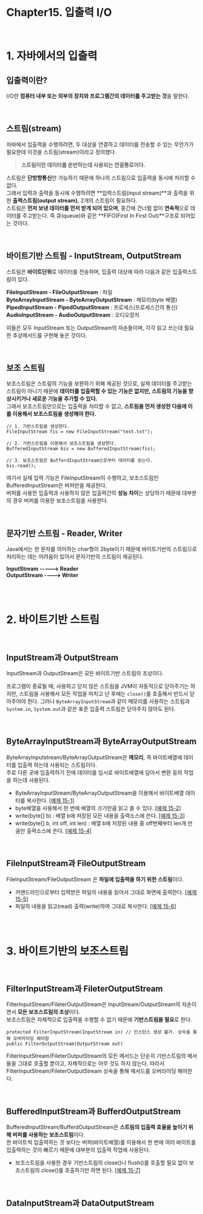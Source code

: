 # Chapter15. 입출력 I/O

<br/>

# 1. 자바에서의 입출력

## 입출력이란?

I/O란 **컴퓨터 내부 또는 외부의 장치와 프로그램간의 데이터를 주고받는 것**을 말한다.

<br/>

## 스트림(stream)

자바에서 입출력을 수행하려면, 두 대상을 연결하고 데이터를 전송할 수 있는 무언가가 필요한데 이것을 스트림(stream)이라고 정의했다.  

> **스트림이란 데이터를 운반하는데 사용되는 연결통로이다.**  

스트림은 **단방향통신**만 가능하기 때문에 하나의 스트림으로 입출력을 동시에 처리할 수 없다.  
그래서 입력과 출력을 동시에 수행하려면 **입력스트림(input stream)**과 출력을 위한 **출력스트림(output stream)**, 2개의 스트림이 필요하다.  
스트림은 **먼저 보낸 데이터를 먼저 받게 되어 있으며**, 중간에 건너뜀 없이 **연속적**으로 데이터를 주고받는다. 즉 큐(queue)와 같은 **FIFO(First In First Out)**구조로 되어있는 것이다.

<br/>

## 바이트기반 스트림 - InputStream, OutputStream

스트림은 **바이트단위**로 데이터를 전송하며, 입출력 대상에 따라 다음과 같은 입출력스트림이 있다.  

**FileInputStream - FileOutputStream** : 파일  
**ByteArrayInputStream - ByteArrayOutputStream** : 메모리(byte 배열)  
**PipedInputStream - PipedOutputStream** : 프로세스(프로세스간의 통신)  
**AudioInputStream - AudioOutputStream** : 오디오장치  

이들은 모두 InputStream 또는 OutputStream의 자손들이며, 각각 읽고 쓰는데 필요한 추상메서드를 구현해 놓은 것이다.  

<br/>

## 보조 스트림

보조스트림은 스트림의 기능을 보완하기 위해 제공된 것으로, 실제 데이터를 주고받는 스트림이 아니기 때문에 **데이터를 입출력할 수 있는 기능은 없지만, 스트림의 기능을 향상시키거나 새로운 기능을 추가할 수 있다.**  
그래서 보조스트림만으로는 입출력을 처리할 수 없고, **스트림을 먼저 생성한 다음에 이를 이용해서 보조스트림을 생성해야 한다.**  

```
// 1. 기반스트림을 생성한다.
FileInputStream fis = new FileInputStream("test.txt");

// 2. 기반스트림을 이용해서 보조스트림을 생성한다.
BufferedInputStream bis = new BufferedInputStream(fis);

// 3. 보조스트림은 BufferdInputStream으로부터 데이터를 읽는다.
bis.read();
```

여기서 실제 입력 기능은 FileInputStream이 수행하고, 보조스트림인 BufferedInputStream은 버퍼만을 제공한다.  
버퍼를 사용한 입출력과 사용하지 않은 입출력간의 **성능 차이**는 상당하기 때문에 대부분의 경우 버퍼를 이용한 보조스트림을 사용한다.

<br/>

## 문자기반 스트림 - Reader, Writer

Java에서는 한 문자를 의미하는 char형이 2byte이기 때문에 바이트기반의 스트림으로 처리하는 데는 어려움이 있어서 문자기반의 스트림이 제공된다.  

**InputStream -----> Reader**  
**OutputStream ----> Writer**  

<br/><br/>

# 2. 바이트기반 스트림 

<br/>

## InputStream과 OutputStream

InputStream과 OutputStream은 모든 바이트기반 스트림의 조상이다.  

프로그램이 종료될 때, 사용하고 닫지 않은 스트림을 JVM이 자동적으로 닫아주기는 하지만, 스트림을 사용해서 모든 작업을 마치고 난 후에는 `close()`를 호출해서 반드시 닫아주어야 한다. 그러나 `ByteArrayInputStream`과 같이 메모리를 사용하는 스트림과 `System.in`, `System.out`과 같은 표준 입출력 스트림은 닫아주지 않아도 된다.  

<br/>

## ByteArrayInputStream과 ByteArrayOutputStream

ByteArrayInputstream/ByteArrayOutputStream은 **메모리**, 즉 바이트배열에 데이터를 입출력 하는데 사용되는 스트림이다.  
주로 다른 곳에 입출력하기 전에 데이터를 임시로 바이트배열에 담아서 변환 등의 작업을 하는데 사용된다.  

- ByteArrayInputStream/ByteArrayOutputStream을 이용해서 바이트배열 데이터를 복사한다. [[예제 15-1]](./IOEx1.java)
- byte배열을 사용해서 한 번에 배열의 크기만큼 읽고 쓸 수 있다. [[예제 15-2]](./IOEx2.java)
- write(byte[] b) : 배열 b에 저장된 모든 내용을 출력소스에 쓴다. [[예제 15-3]](./IOEx3.java)
- write(byte[] b, int off, int len) : 배열 b에 저장된 내용 중 off번째부터 len개 만큼만 출력소스에 쓴다. [[예제 15-4]](./IOEx4.java)

<br/>

## FileInputStream과 FileOutputStream

FileInputStream/FileOutputStream 은 **파일에 입출력을 하기 위한 스트림**이다.  

- 커맨드라인으로부터 입력받은 파일의 내용을 읽어서 그대로 화면에 출력한다. [[예제 15-5]](./FileViewer.java)
- 파일의 내용을 읽고(read) 출력(write)하여 그대로 복사한다. [[예제 15-6]](./FileCopy.java)

<br/><br/>

# 3. 바이트기반의 보조스트림

<br/>

## FilterInputStream과 FileterOutputStream

FilterInputStream/FileterOutputStream은 InputStream/OutputStream의 자손이면서 **모든 보조스트림의 조상**이다.  
보조스트림은 자체적으로 입출력을 수행할 수 없기 때문에 **기반스트림을 필요**로 한다.

```
protected FilterInputStream(InputStream in) // 인스턴스 생성 불가. 상속을 통해 오버라이딩 해야함
public FilterOutputStream(OutputStream out)
```

FilterInputStream/FileterOutputStream의 모든 메서드는 단순히 기반스트림의 메서들을 그대로 호출할 뿐이고, 자체적으로는 아무 것도 하지 않는다. 따라서 FilterInputStream/FileterOutputStream 상속을 통해 메서드를 오버라이딩 해야한다.

<br/>

## BufferedInputStream과 BufferdOutputStream

BufferedInputStream/BufferdOutputStream은 **스트림의 입출력 효율을 높이기 위해 버퍼를 사용하는 보조스트림**이다.  
한 바이트씩 입출력하는 것 보다는 버퍼(바이트배열)를 이용해서 한 번에 여러 바이트를 입출력하는 것이 빠르기 때문에 대부분의 입출력 작업에 사용된다.  

- 보조스트림을 사용한 경우 기반스트림의 close()나 flush()를 호출할 필요 없이 보조스트림의 close()를 호출하기만 하면 된다. [[예제 15-7]](./BufferedOutputStreamEx1.java)

<br/>

## DataInputStream과 DataOutputStream






